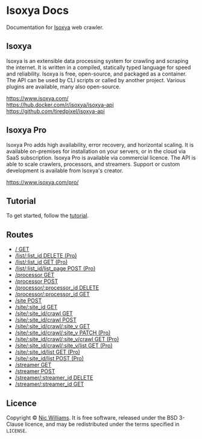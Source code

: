 # Isoxya Docs

Documentation for [Isoxya](https://www.isoxya.com/) web crawler.


## Isoxya

Isoxya is an extensible data processing system for crawling and scraping the internet. It is written in a compiled, statically typed language for speed and reliability. Isoxya is free, open-source, and packaged as a container. The API can be used by CLI scripts or called by another project. Various plugins are available, many also open-source.

https://www.isoxya.com/  
https://hub.docker.com/r/isoxya/isoxya-api  
https://github.com/tiredpixel/isoxya-api  


## Isoxya Pro

Isoxya Pro adds high availability, error recovery, and horizontal scaling. It is available on-premises for installation on your servers, or in the cloud via SaaS subscription. Isoxya Pro is available via commercial licence. The API is able to scale crawlers, processors, and streamers. Support or custom development is available from Isoxya's creator.

https://www.isoxya.com/pro/  


## Tutorial

To get started, follow the [tutorial](Tutorial.md).


## Routes

- [/ GET](Endpoints/Apex.md#-get)
- [/list/:list_id DELETE (Pro)](Endpoints/List.md#listlist_id-delete-pro)
- [/list/:list_id GET (Pro)](Endpoints/List.md#listlist_id-get-pro)
- [/list/:list_id/list_page POST (Pro)](Endpoints/ListPage.md#listlist_idlist_page-post-pro)
- [/processor GET](Endpoints/Processor.md#processor-get)
- [/processor POST](Endpoints/Processor.md#processor-post)
- [/processor/:processor_id DELETE](Endpoints/Processor.md#processorprocessor_id-delete)
- [/processor/:processor_id GET](Endpoints/Processor.md#processorprocessor_id-get)
- [/site POST](Endpoints/Site.md#site-post)
- [/site/:site_id GET](Endpoints/Site.md#sitesite_id-get)
- [/site/:site_id/crawl GET](Endpoints/Crawl.md#sitesite_idcrawl-get)
- [/site/:site_id/crawl POST](Endpoints/Crawl.md#sitesite_idcrawl-post)
- [/site/:site_id/crawl/:site_v GET](Endpoints/Crawl.md#sitesite_idcrawlsite_v-get)
- [/site/:site_id/crawl/:site_v PATCH (Pro)](Endpoints/Crawl.md#sitesite_idcrawlsite_v-patch-pro)
- [/site/:site_id/crawl/:site_v/crawl GET (Pro)](Endpoints/Crawl.md#sitesite_idcrawlsite_vcrawl-get-pro)
- [/site/:site_id/crawl/:site_v/list GET (Pro)](Endpoints/List.md#sitesite_idcrawlsite_vlist-get-pro)
- [/site/:site_id/list GET (Pro)](Endpoints/List.md#sitesite_idlist-get-pro)
- [/site/:site_id/list POST (Pro)](Endpoints/List.md#sitesite_idlist-post-pro)
- [/streamer GET](Endpoints/Streamer.md#streamer-get)
- [/streamer POST](Endpoints/Streamer.md#streamer-post)
- [/streamer/:streamer_id DELETE](Endpoints/Streamer.md#streamerstreamer_id-delete)
- [/streamer/:streamer_id GET](Endpoints/Streamer.md#streamerstreamer_id-get)


## Licence

Copyright © [Nic Williams](https://www.tiredpixel.com/). It is free software, released under the BSD 3-Clause licence, and may be redistributed under the terms specified in `LICENSE`.
